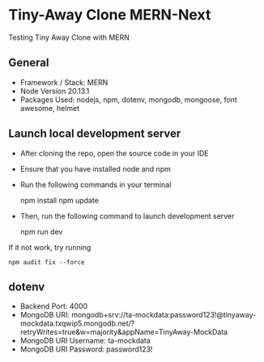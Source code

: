# Tiny-Away Clone MERN-Next
Testing Tiny Away Clone with MERN

## General
- Framework / Stack: MERN
- Node Version 20.13.1
- Packages Used: nodejs, npm, dotenv, mongodb, mongoose, font awesome, helmet

## Launch local development server 
- After cloning the repo, open the source code in your IDE 
- Ensure that you have installed node and npm  
- Run the following commands in your terminal 
    
    npm install 
    npm update

- Then, run the following command to launch development server
    
    npm run dev 

If it not work, try running

    npm audit fix --force

## dotenv
- Backend Port: 4000
- MongoDB URI: mongodb+srv://ta-mockdata:password123!@tinyaway-mockdata.txqwip5.mongodb.net/?retryWrites=true&w=majority&appName=TinyAway-MockData
- MongoDB URI Username: ta-mockdata
- MongoDB URI Password: password123!
<!-- # test API key for MongoDB [DO NOT DELETE] -->
<!-- # hV9T48NpQC3aWTnnpu7nUAcmbFXQ7ROr0tKHvWdeL0eFUrrzyFFpKVz7o8VsO4wj -->
